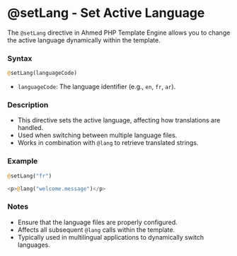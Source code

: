 # @setLang - Set Active Language

The `@setLang` directive in Ahmed PHP Template Engine allows you to change the active language dynamically within the template.

### Syntax

```php
@setLang(languageCode)
```

* `languageCode`: The language identifier (e.g., `en`, `fr`, `ar`).

### Description

* This directive sets the active language, affecting how translations are handled.
* Used when switching between multiple language files.
* Works in combination with `@lang` to retrieve translated strings.

### Example

```php
@setLang("fr")

<p>@lang("welcome.message")</p>
```

### Notes

* Ensure that the language files are properly configured.
* Affects all subsequent `@lang` calls within the template.
* Typically used in multilingual applications to dynamically switch languages.
